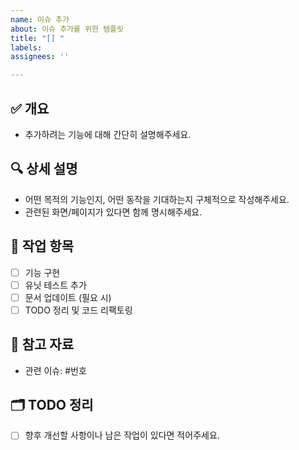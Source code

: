 ```yaml
---
name: 이슈 추가
about: 이슈 추가를 위한 템플릿
title: "[] "
labels: 
assignees: ''

---
```


## ✅ 개요
- 추가하려는 기능에 대해 간단히 설명해주세요.

## 🔍 상세 설명
- 어떤 목적의 기능인지, 어떤 동작을 기대하는지 구체적으로 작성해주세요.
- 관련된 화면/페이지가 있다면 함께 명시해주세요.

## 🧩 작업 항목
- [ ] 기능 구현
- [ ] 유닛 테스트 추가
- [ ] 문서 업데이트 (필요 시)
- [ ] TODO 정리 및 코드 리팩토링

## 📎 참고 자료
- 관련 이슈: #번호

## 🗂 TODO 정리
- [ ] 향후 개선할 사항이나 남은 작업이 있다면 적어주세요.
